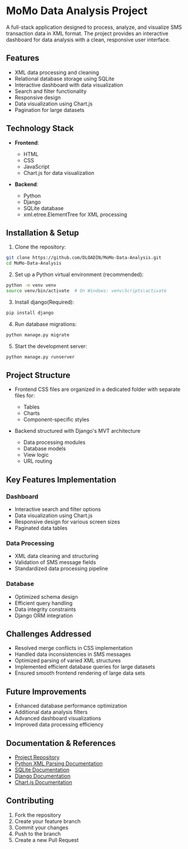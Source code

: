 # MoMo Data Analysis Project

A full-stack application designed to process, analyze, and visualize SMS transaction data in XML format. The project provides an interactive dashboard for data analysis with a clean, responsive user interface.

## Features

- XML data processing and cleaning
- Relational database storage using SQLite
- Interactive dashboard with data visualization
- Search and filter functionality
- Responsive design
- Data visualization using Chart.js
- Pagination for large datasets

## Technology Stack

- **Frontend**:
  - HTML
  - CSS
  - JavaScript
  - Chart.js for data visualization

- **Backend**:
  - Python
  - Django
  - SQLite database
  - xml.etree.ElementTree for XML processing

## Installation & Setup

1. Clone the repository:
```bash
git clone https://github.com/DLOADIN/MoMo-Data-Analysis.git
cd MoMo-Data-Analysis
```

2. Set up a Python virtual environment (recommended):
```bash
python -m venv venv
source venv/bin/activate  # On Windows: venv\Scripts\activate
```

3. Install django(Required):
```bash
pip install django
```

4. Run database migrations:
```bash
python manage.py migrate
```

5. Start the development server:
```bash
python manage.py runserver
```


## Project Structure

- Frontend CSS files are organized in a dedicated folder with separate files for:
  - Tables
  - Charts
  - Component-specific styles

- Backend structured with Django's MVT architecture
  - Data processing modules
  - Database models
  - View logic
  - URL routing

## Key Features Implementation

### Dashboard
- Interactive search and filter options
- Data visualization using Chart.js
- Responsive design for various screen sizes
- Paginated data tables

### Data Processing
- XML data cleaning and structuring
- Validation of SMS message fields
- Standardized data processing pipeline

### Database
- Optimized schema design
- Efficient query handling
- Data integrity constraints
- Django ORM integration

## Challenges Addressed

- Resolved merge conflicts in CSS implementation
- Handled data inconsistencies in SMS messages
- Optimized parsing of varied XML structures
- Implemented efficient database queries for large datasets
- Ensured smooth frontend rendering of large data sets

## Future Improvements

- Enhanced database performance optimization
- Additional data analysis filters
- Advanced dashboard visualizations
- Improved data processing efficiency

## Documentation & References

- [Project Repository](https://github.com/DLOADIN/MoMo-Data-Analysis)
- [Python XML Parsing Documentation](https://docs.python.org/3/library/xml.etree.elementtree.html)
- [SQLite Documentation](https://www.sqlite.org/docs.html)
- [Django Documentation](https://docs.djangoproject.com/)
- [Chart.js Documentation](https://www.chartjs.org/)

## Contributing

1. Fork the repository
2. Create your feature branch
3. Commit your changes
4. Push to the branch
5. Create a new Pull Request

